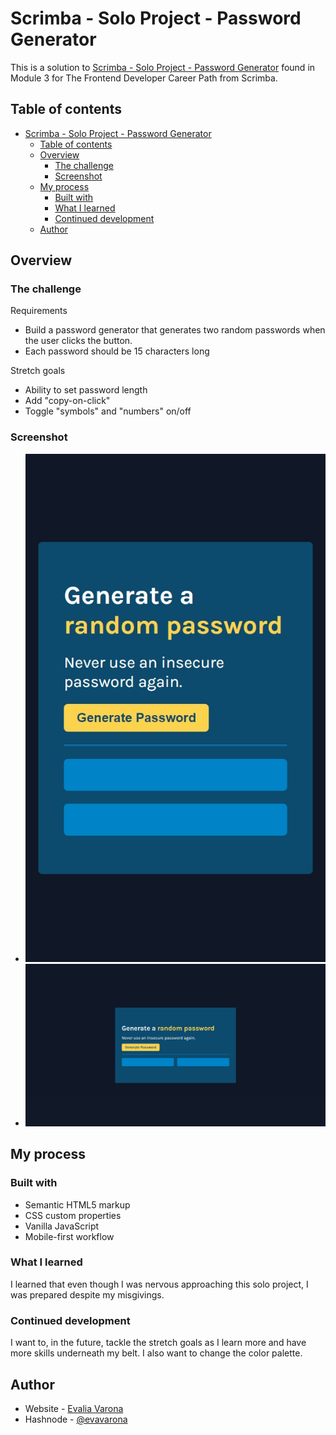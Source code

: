 # Scrimba - Solo Project - Password Generator

This is a solution to [Scrimba - Solo Project - Password Generator](https://scrimba.com/learn/frontend) found in Module 3 for The Frontend Developer Career Path from Scrimba. 

## Table of contents

- [Scrimba - Solo Project - Password Generator](#scrimba---solo-project---password-generator)
  - [Table of contents](#table-of-contents)
  - [Overview](#overview)
    - [The challenge](#the-challenge)
    - [Screenshot](#screenshot)
  - [My process](#my-process)
    - [Built with](#built-with)
    - [What I learned](#what-i-learned)
    - [Continued development](#continued-development)
  - [Author](#author)

## Overview

### The challenge

Requirements
- Build a password generator that generates two random passwords when the user clicks the button.
- Each password should be 15 characters long

Stretch goals
- Ability to set password length
- Add "copy-on-click"
- Toggle "symbols" and "numbers" on/off

### Screenshot

- ![Mobile Screenshot](imgs/ss-mobile.png)
- ![Desktop Screenshot](imgs/ss-desktop.png)

## My process

### Built with

- Semantic HTML5 markup
- CSS custom properties
- Vanilla JavaScript
- Mobile-first workflow

### What I learned

I learned that even though I was nervous approaching this solo project, I was prepared despite my misgivings. 

### Continued development

I want to, in the future, tackle the stretch goals as I learn more and have more skills underneath my belt. I also want to change the color palette.

## Author

- Website - [Evalia Varona](https://www.evaliavarona.com)
- Hashnode - [@evavarona](https://evaliavarona.hashnode.dev)